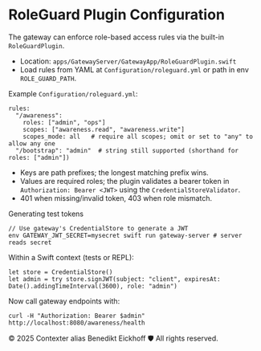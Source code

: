 # RoleGuard Plugin Configuration

The gateway can enforce role-based access rules via the built-in `RoleGuardPlugin`.

- Location: `apps/GatewayServer/GatewayApp/RoleGuardPlugin.swift`
- Load rules from YAML at `Configuration/roleguard.yml` or path in env `ROLE_GUARD_PATH`.

Example `Configuration/roleguard.yml`:

```
rules:
  "/awareness":
    roles: ["admin", "ops"]
    scopes: ["awareness.read", "awareness.write"]
    scopes_mode: all   # require all scopes; omit or set to "any" to allow any one
  "/bootstrap": "admin"  # string still supported (shorthand for roles: ["admin"])
```

- Keys are path prefixes; the longest matching prefix wins.
- Values are required roles; the plugin validates a bearer token in `Authorization: Bearer <JWT>` using the `CredentialStoreValidator`.
- 401 when missing/invalid token, 403 when role mismatch.

Generating test tokens

```
// Use gateway's CredentialStore to generate a JWT
env GATEWAY_JWT_SECRET=mysecret swift run gateway-server # server reads secret
```

Within a Swift context (tests or REPL):

```
let store = CredentialStore()
let admin = try store.signJWT(subject: "client", expiresAt: Date().addingTimeInterval(3600), role: "admin")
```

Now call gateway endpoints with:

```
curl -H "Authorization: Bearer $admin" http://localhost:8080/awareness/health
```

© 2025 Contexter alias Benedikt Eickhoff 🛡️ All rights reserved.
